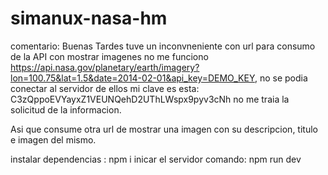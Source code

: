 # simanux-nasa-hm
comentario: Buenas Tardes tuve un inconvneniente con url para consumo de la API con mostrar imagenes no me funciono https://api.nasa.gov/planetary/earth/imagery?lon=100.75&lat=1.5&date=2014-02-01&api_key=DEMO_KEY, no se podia conectar al servidor de ellos mi clave es esta: C3zQppoEVYayxZ1VEUNQehD2UThLWspx9pyv3cNh no me traia la solicitud de la informacion.

Asi que consume otra url de mostrar una imagen con su descripcion, titulo e imagen del mismo.

instalar dependencias : npm i
inicar el servidor
comando: npm run dev
